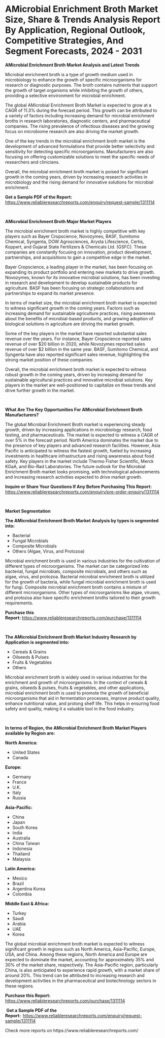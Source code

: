 <p><h1>AMicrobial Enrichment Broth Market Size, Share & Trends Analysis Report By Application, Regional Outlook, Competitive Strategies, And Segment Forecasts, 2024 - 2031</h1></p><p><strong>AMicrobial Enrichment Broth Market Analysis and Latest Trends</strong></p>
<p><p>Microbial enrichment broth is a type of growth medium used in microbiology to enhance the growth of specific microorganisms for research or diagnostic purposes. The broth contains nutrients that support the growth of target organisms while inhibiting the growth of others, providing a selective environment for microbial enrichment.</p><p>The global AMicrobial Enrichment Broth Market is expected to grow at a CAGR of 11.3% during the forecast period. This growth can be attributed to a variety of factors including increasing demand for microbial enrichment broths in research laboratories, diagnostic centers, and pharmaceutical companies. The rising prevalence of infectious diseases and the growing focus on microbiome research are also driving the market growth.</p><p>One of the key trends in the microbial enrichment broth market is the development of advanced formulations that provide better selectivity and sensitivity for detecting specific microorganisms. Manufacturers are also focusing on offering customizable solutions to meet the specific needs of researchers and clinicians.</p><p>Overall, the microbial enrichment broth market is poised for significant growth in the coming years, driven by increasing research activities in microbiology and the rising demand for innovative solutions for microbial enrichment.</p></p>
<p><strong>Get a Sample PDF of the Report:&nbsp;</strong> <a href="https://www.reliableresearchreports.com/enquiry/request-sample/1311114">https://www.reliableresearchreports.com/enquiry/request-sample/1311114</a></p>
<p>&nbsp;</p>
<p><strong>AMicrobial Enrichment Broth Major Market Players</strong></p>
<p><p>The microbial enrichment broth market is highly competitive with key players such as Bayer Cropscience, Novozymes, BASF, Sumitomo Chemical, Syngenta, DOW Agrosciences, Arysta Lifescience, Certis, Koppert, and Gujarat State Fertilizers & Chemicals Ltd. (GSFC). These companies are constantly focusing on innovation, product development, partnerships, and acquisitions to gain a competitive edge in the market.</p><p>Bayer Cropscience, a leading player in the market, has been focusing on expanding its product portfolio and entering new markets to drive growth. Novozymes, known for its innovative microbial solutions, has been investing in research and development to develop sustainable products for agriculture. BASF has been focusing on strategic collaborations and partnerships to expand its market presence.</p><p>In terms of market size, the microbial enrichment broth market is expected to witness significant growth in the coming years. Factors such as increasing demand for sustainable agriculture practices, rising awareness about the benefits of microbial-based products, and growing adoption of biological solutions in agriculture are driving the market growth.</p><p>Some of the key players in the market have reported substantial sales revenue over the years. For instance, Bayer Cropscience reported sales revenue of over $20 billion in 2020, while Novozymes reported sales revenue of over $2 billion in the same year. BASF, Sumitomo Chemical, and Syngenta have also reported significant sales revenue, highlighting the strong market position of these companies.</p><p>Overall, the microbial enrichment broth market is expected to witness robust growth in the coming years, driven by increasing demand for sustainable agricultural practices and innovative microbial solutions. Key players in the market are well-positioned to capitalize on these trends and drive further growth in the market.</p></p>
<p>&nbsp;</p>
<p><strong>What Are The Key Opportunities For AMicrobial Enrichment Broth Manufacturers?</strong></p>
<p><p>The global Microbial Enrichment Broth market is experiencing steady growth, driven by increasing applications in microbiology research, food testing, and pharmaceuticals. The market is expected to witness a CAGR of over 5% in the forecast period. North America dominates the market due to the presence of key players and advanced research facilities. However, Asia Pacific is anticipated to witness the fastest growth, fueled by increasing investments in healthcare infrastructure and rising awareness about food safety. Key players in the market include Thermo Fisher Scientific, Merck KGaA, and Bio-Rad Laboratories. The future outlook for the Microbial Enrichment Broth market looks promising, with technological advancements and increasing research activities expected to drive market growth.</p></p>
<p><strong>Inquire or Share Your Questions If Any Before Purchasing This Report:</strong> <a href="https://www.reliableresearchreports.com/enquiry/pre-order-enquiry/1311114">https://www.reliableresearchreports.com/enquiry/pre-order-enquiry/1311114</a></p>
<p>&nbsp;</p>
<p><strong>Market Segmentation</strong></p>
<p><strong>The AMicrobial Enrichment Broth Market Analysis by types is segmented into:</strong></p>
<p><ul><li>Bacterial</li><li>Fungal Microbials</li><li>Composite Microbials</li><li>Others (Algae, Virus, and Protozoa)</li></ul></p>
<p><p>Microbial enrichment broth is used in various industries for the cultivation of different types of microorganisms. The market can be categorized into bacterial, fungal microbials, composite microbials, and others such as algae, virus, and protozoa. Bacterial microbial enrichment broth is utilized for the growth of bacteria, while fungal microbial enrichment broth is used for fungi. Composite microbial enrichment broth contains a mixture of different microorganisms. Other types of microorganisms like algae, viruses, and protozoa also have specific enrichment broths tailored to their growth requirements.</p></p>
<p><strong>Purchase this Report:&nbsp;</strong><a href="https://www.reliableresearchreports.com/purchase/1311114">https://www.reliableresearchreports.com/purchase/1311114</a></p>
<p>&nbsp;</p>
<p><strong>The AMicrobial Enrichment Broth Market Industry Research by Application is segmented into:</strong></p>
<p><ul><li>Cereals & Grains</li><li>Oilseeds & Pulses</li><li>Fruits & Vegetables</li><li>Others</li></ul></p>
<p><p>Microbial enrichment broth is widely used in various industries for the enrichment and growth of microorganisms. In the context of cereals & grains, oilseeds & pulses, fruits & vegetables, and other applications, microbial enrichment broth is used to promote the growth of beneficial microorganisms that aid in fermentation processes, improve product quality, enhance nutritional value, and prolong shelf life. This helps in ensuring food safety and quality, making it a valuable tool in the food industry.</p></p>
<p>&nbsp;</p>
<p><strong>In terms of Region, the AMicrobial Enrichment Broth Market Players available by Region are:</strong></p>
<p>
    <p> <strong> North America: </strong>
        <ul>
            <li>United States</li>
            <li>Canada</li>
        </ul>
        </p> 
    <p> <strong> Europe: </strong>
        <ul>
            <li>Germany</li>
            <li>France</li>
            <li>U.K.</li>
            <li>Italy</li>
            <li>Russia</li>
        </ul>
        </p> 
    <p> <strong> Asia-Pacific: </strong>
        <ul>
            <li>China</li>
            <li>Japan</li>
            <li>South Korea</li>
            <li>India</li>
            <li>Australia</li>
            <li>China Taiwan</li>
            <li>Indonesia</li>
            <li>Thailand</li>
            <li>Malaysia</li>
        </ul>
        </p> 
    <p> <strong> Latin America: </strong>
        <ul>
            <li>Mexico</li>
            <li>Brazil</li>
            <li>Argentina Korea</li>
            <li>Colombia</li>
        </ul>
        </p> 
    <p> <strong> Middle East & Africa: </strong>
        <ul>
            <li>Turkey</li>
            <li>Saudi</li>
            <li>Arabia</li>
            <li>UAE</li>
            <li>Korea</li>
        </ul>
    </p>
    </p>
<p><p>The global microbial enrichment broth market is expected to witness significant growth in regions such as North America, Asia-Pacific, Europe, USA, and China. Among these regions, North America and Europe are expected to dominate the market, accounting for approximately 35% and 30% of the market share, respectively. The Asia-Pacific region, particularly China, is also anticipated to experience rapid growth, with a market share of around 20%. This trend can be attributed to increasing research and development activities in the pharmaceutical and biotechnology sectors in these regions.</p></p>
<p><strong>Purchase this Report: </strong><a href="https://www.reliableresearchreports.com/purchase/1311114">https://www.reliableresearchreports.com/purchase/1311114</a></p>
<p>&nbsp;<strong>Get a Sample PDF of the Report:&nbsp;&nbsp;</strong><a href="https://www.reliableresearchreports.com/enquiry/request-sample/1311114">https://www.reliableresearchreports.com/enquiry/request-sample/1311114</a></p>
<p><strong></strong></p>
<p>Check more reports on https://www.reliableresearchreports.com/</p>